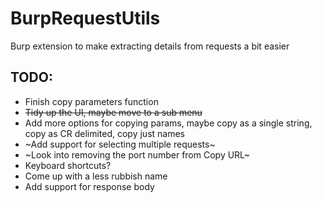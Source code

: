 # BurpRequestUtils
Burp extension to make extracting details from requests a bit easier

## TODO:
* Finish copy parameters function
* ~~Tidy up the UI, maybe move to a sub menu~~
* Add more options for copying params, maybe copy as a single string, copy as CR delimited, copy just names
* ~Add support for selecting multiple requests~
* ~Look into removing the port number from Copy URL~
* Keyboard shortcuts?
* Come up with a less rubbish name
* Add support for response body

